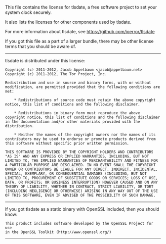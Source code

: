 This file contains the license for tlsdate,
a free software project to set your system clock securely.

It also lists the licenses for other components used by tlsdate.

For more information about tlsdate, see https://github.com/ioerror/tlsdate

If you got this file as a part of a larger bundle,
there may be other license terms that you should be aware of.

---------------------------------------

tlsdate is distributed under this license:

    Copyright (c) 2011-2012, Jacob Appelbaum <jacob@appelbaum.net>
    Copyright (c) 2011-2012, The Tor Project, Inc.

    Redistribution and use in source and binary forms, with or without
    modification, are permitted provided that the following conditions are
    met:

        * Redistributions of source code must retain the above copyright
    notice, this list of conditions and the following disclaimer.

        * Redistributions in binary form must reproduce the above
    copyright notice, this list of conditions and the following disclaimer
    in the documentation and/or other materials provided with the
    distribution.

        * Neither the names of the copyright owners nor the names of its
    contributors may be used to endorse or promote products derived from
    this software without specific prior written permission.

    THIS SOFTWARE IS PROVIDED BY THE COPYRIGHT HOLDERS AND CONTRIBUTORS
    "AS IS" AND ANY EXPRESS OR IMPLIED WARRANTIES, INCLUDING, BUT NOT
    LIMITED TO, THE IMPLIED WARRANTIES OF MERCHANTABILITY AND FITNESS FOR
    A PARTICULAR PURPOSE ARE DISCLAIMED. IN NO EVENT SHALL THE COPYRIGHT
    OWNER OR CONTRIBUTORS BE LIABLE FOR ANY DIRECT, INDIRECT, INCIDENTAL,
    SPECIAL, EXEMPLARY, OR CONSEQUENTIAL DAMAGES (INCLUDING, BUT NOT
    LIMITED TO, PROCUREMENT OF SUBSTITUTE GOODS OR SERVICES; LOSS OF USE,
    DATA, OR PROFITS; OR BUSINESS INTERRUPTION) HOWEVER CAUSED AND ON ANY
    THEORY OF LIABILITY, WHETHER IN CONTRACT, STRICT LIABILITY, OR TORT
    (INCLUDING NEGLIGENCE OR OTHERWISE) ARISING IN ANY WAY OUT OF THE USE
    OF THIS SOFTWARE, EVEN IF ADVISED OF THE POSSIBILITY OF SUCH DAMAGE.

---------------------------------------

If you got tlsdate as a static binary with OpenSSL included, then you should
know:

    This product includes software developed by the OpenSSL Project for use
    in the OpenSSL Toolkit (http://www.openssl.org/)

---------------------------------------
